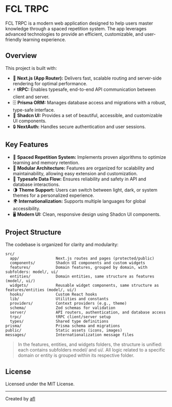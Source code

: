 # FCL TRPC

FCL TRPC is a modern web application designed to help users master knowledge through a spaced repetition system. The app leverages advanced technologies to provide an efficient, customizable, and user-friendly learning experience.

## Overview

This project is built with:

- 🚀 **Next.js (App Router):** Delivers fast, scalable routing and server-side rendering for optimal performance.
- ⚡ **tRPC:** Enables typesafe, end-to-end API communication between client and server.
- 🗄️ **Prisma ORM:** Manages database access and migrations with a robust, type-safe interface.
- 🎨 **Shadcn UI:** Provides a set of beautiful, accessible, and customizable UI components.
- 🔒 **NextAuth:** Handles secure authentication and user sessions.

## Key Features

- 🧠 **Spaced Repetition System:** Implements proven algorithms to optimize learning and memory retention.
- 🧩 **Modular Architecture:** Features are organized for scalability and maintainability, allowing easy extension and customization.
- 🔗 **Typesafe Data Flow:** Ensures reliability and safety in API and database interactions.
- 🌗 **Theme Support:** Users can switch between light, dark, or system themes for a personalized experience.
- 🌍 **Internationalization:** Supports multiple languages for global accessibility.
- 🖥️ **Modern UI:** Clean, responsive design using Shadcn UI components.

## Project Structure

The codebase is organized for clarity and modularity:

```
src/
  app/                Next.js routes and pages (protected/public)
  components/         Shadcn UI components and custom widgets
  features/           Domain features, grouped by domain, with subfolders: model/, ui/
  entities/           Domain entities, same structure as features (model/, ui/)
  widgets/            Reusable widget components, same structure as features/entities (model/, ui/)
  hooks/              Custom React hooks
  lib/                Utilities and constants
  providers/          Context providers (e.g., theme)
  schema/             Zod schemas for validation
  server/             API routers, authentication, and database access
  trpc/               tRPC client/server setup
  types/              Shared type definitions
prisma/               Prisma schema and migrations
public/               Static assets (icons, images)
messages/             Internationalization message files
```

> In the features, entities, and widgets folders, the structure is unified: each contains subfolders model/ and ui/. All logic related to a specific domain or entity is grouped within its respective folder.

## License

Licensed under the MIT License.

---

Created by [afl](https://github.com/alfeatingcats)
